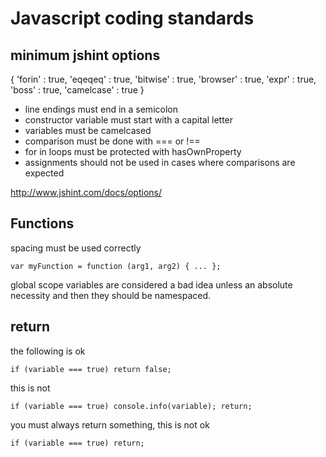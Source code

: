 Javascript coding standards
===========================

minimum jshint options
----------------------

{
    'forin'       	: true, 
    'eqeqeq'      	: true, 
    'bitwise'     	: true, 
    'browser'     	: true,
    'expr'        	: true,
    'boss'		  	: true,
    'camelcase'		: true
}

- line endings must end in a semicolon
- constructor variable must start with a capital letter
- variables must be camelcased
- comparison must be done with === or !==
- for in loops must be protected with hasOwnProperty
- assignments should not be used in cases where comparisons are expected

http://www.jshint.com/docs/options/


Functions
---------

spacing must be used correctly

```var myFunction = function (arg1, arg2) { ... };```

global scope variables are considered a bad idea unless an absolute necessity and then they should be namespaced.


return
------

the following is ok

```if (variable === true) return false;```

this is not

```if (variable === true) console.info(variable); return;```

you must always return something, this is not ok

```if (variable === true) return;```

